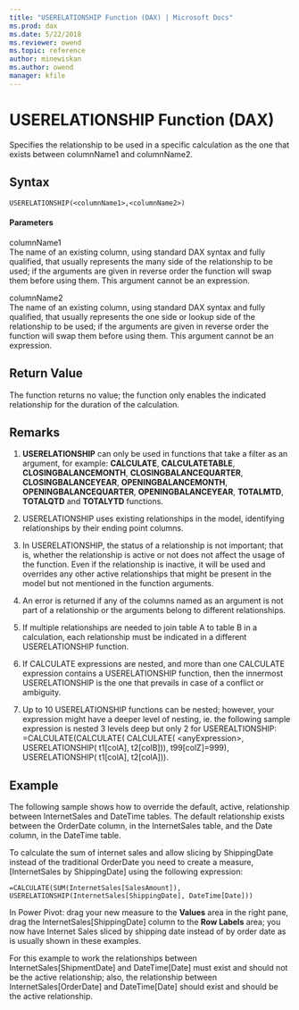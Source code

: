 ```yaml
---
title: "USERELATIONSHIP Function (DAX) | Microsoft Docs"
ms.prod: dax
ms.date: 5/22/2018
ms.reviewer: owend
ms.topic: reference
author: minewiskan
ms.author: owend
manager: kfile
---
```

# USERELATIONSHIP Function (DAX)
Specifies the relationship to be used in a specific calculation as the one that exists between columnName1 and columnName2.  
  
## Syntax  
  
```  
USERELATIONSHIP(<columnName1>,<columnName2>)  
```  
  
#### Parameters  
columnName1  
The name of an existing column, using standard DAX syntax and fully qualified, that usually represents the many side of the relationship to be used; if the arguments are given in reverse order the function will swap them before using them. This argument cannot be an expression.  
  
columnName2  
The name of an existing column, using standard DAX syntax and fully qualified, that usually represents the one side or lookup side of the relationship to be used; if the arguments are given in reverse order the function will swap them before using them. This argument cannot be an expression.  
  
## Return Value  
The function returns no value; the function only enables the indicated relationship for the duration of the calculation.  
  
## Remarks  
  
1.  **USERELATIONSHIP** can only be used in functions that take a filter as an argument, for example: **CALCULATE**, **CALCULATETABLE**, **CLOSINGBALANCEMONTH**, **CLOSINGBALANCEQUARTER**, **CLOSINGBALANCEYEAR**, **OPENINGBALANCEMONTH**, **OPENINGBALANCEQUARTER**, **OPENINGBALANCEYEAR**, **TOTALMTD**, **TOTALQTD** and **TOTALYTD** functions.  
  
2.  USERELATIONSHIP uses existing relationships in the model, identifying  relationships by their ending point columns.  
  
3.  In USERELATIONSHIP, the status of a relationship is not important; that is, whether the relationship is active or not does not affect the usage of the function. Even if the relationship is inactive, it will be used and overrides any other active relationships that might be present in the model but not mentioned in the function arguments.  
  
4.  An error is returned if any of the columns named as an argument is not part of a relationship or the arguments belong to different relationships.  
  
5.  If multiple relationships are needed to join table A to table B in a calculation, each relationship must be indicated in a different USERELATIONSHIP function.  
  
6.  If CALCULATE expressions are nested, and more than one CALCULATE expression contains a USERELATIONSHIP function, then the innermost USERELATIONSHIP is the one that prevails in case of a conflict or ambiguity.  
  
7.  Up to 10 USERELATIONSHIP functions can be nested; however, your expression might have a deeper level of nesting, ie. the following sample expression is nested 3 levels deep but only 2 for USEREALTIONSHIP: =CALCULATE(CALCULATE( CALCULATE( &lt;anyExpression&gt;, USERELATIONSHIP( t1[colA], t2[colB])), t99[colZ]=999), USERELATIONSHIP( t1[colA], t2[colA])).  
  
## Example  
The following sample shows how to override the default, active, relationship between InternetSales and DateTime tables. The default relationship exists between the OrderDate column, in the InternetSales table, and the Date column, in the DateTime table.  
  
To calculate the sum of internet sales and allow slicing by ShippingDate instead of the traditional OrderDate you need to create a measure, [InternetSales by ShippingDate] using the following expression:  
  
```  
=CALCULATE(SUM(InternetSales[SalesAmount]), USERELATIONSHIP(InternetSales[ShippingDate], DateTime[Date]))  
```  
In Power Pivot: drag your new measure to the **Values** area in the right pane, drag the InternetSales[ShippingDate] column to the **Row Labels** area; you now have Internet Sales sliced by shipping date instead of by order date as is usually shown in these examples.  
  
For this example to work the relationships between InternetSales[ShipmentDate] and DateTime[Date] must exist and should not be the active relationship; also, the relationship between InternetSales[OrderDate] and DateTime[Date] should exist and should be the active relationship.  
  
